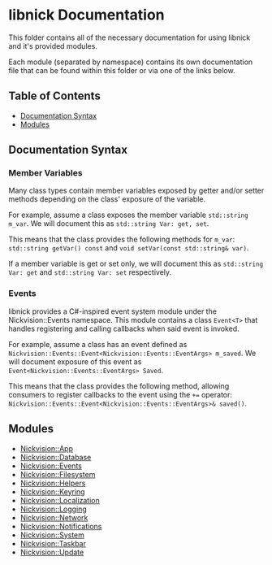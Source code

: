 # libnick Documentation

This folder contains all of the necessary documentation for using libnick and it's provided modules.

Each module (separated by namespace) contains its own documentation file that can be found within this folder or via one of the links below.

## Table of Contents
- [Documentation Syntax](#documentationsyntax)
- [Modules](#modules)

## Documentation Syntax

### Member Variables
Many class types contain member variables exposed by getter and/or setter methods depending on the class' exposure of the variable. 

For example, assume a class exposes the member variable `std::string m_var`. We will document this as `std::string Var: get, set`. 

This means that the class provides the following methods for `m_var`: `std::string getVar() const` and `void setVar(const std::string& var)`.

If a member variable is get or set only, we will document this as `std::string Var: get` and `std::string Var: set` respectively. 

### Events
libnick provides a C#-inspired event system module under the Nickvision::Events namespace. This module contains a class `Event<T>` that handles registering and calling callbacks when said event is invoked.

For example, assume a class has an event defined as `Nickvision::Events::Event<Nickvision::Events::EventArgs> m_saved`. We will document exposure of this event as `Event<Nickvision::Events::EventArgs> Saved`.

This means that the class provides the following method, allowing consumers to register callbacks to the event using the `+=` operator: `Nickvision::Events::Event<Nickvision::Events::EventArgs>& saved()`.

## Modules
- [Nickvision::App](app.md)
- [Nickvision::Database](database.md)
- [Nickvision::Events](events.md)
- [Nickvision::Filesystem](filesystem.md)
- [Nickvision::Helpers](helpers.md)
- [Nickvision::Keyring](keyring.md)
- [Nickvision::Localization](localization.md)
- [Nickvision::Logging](logging.md)
- [Nickvision::Network](network.md)
- [Nickvision::Notifications](notifications.md)
- [Nickvision::System](system.md)
- [Nickvision::Taskbar](taskbar.md)
- [Nickvision::Update](update.md)